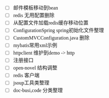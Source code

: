 <font face="Simsun" size=3>

- [ ] 邮件模板移动到bean
- [ ] redis 无用配置删除
- [ ] 从配置文件加载redis缓存移动位置
- [ ] ConfigurationSpring spring初始化文件整理
- [ ] CustomMVCConfiguration.java 删除
- [ ] mybatis常用xml示例
- [ ] httpclient 维护到demo -> http
- [ ] 注册接口
- [ ] open-novel 结构调整
- [ ] redis 客户端
- [ ] jsoup工具类整理
- [ ] doc-busi,code 分类整理

</font>